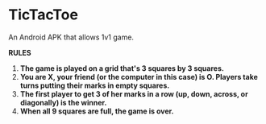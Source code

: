 # TicTacToe
An Android APK that allows 1v1 game.

__RULES__

1) __The game is played on a grid that's 3 squares by 3 squares.__
2) __You are X, your friend (or the computer in this case) is O. Players take turns putting their marks in empty squares.__
3) __The first player to get 3 of her marks in a row (up, down, across, or diagonally) is the winner.__
4) __When all 9 squares are full, the game is over.__
